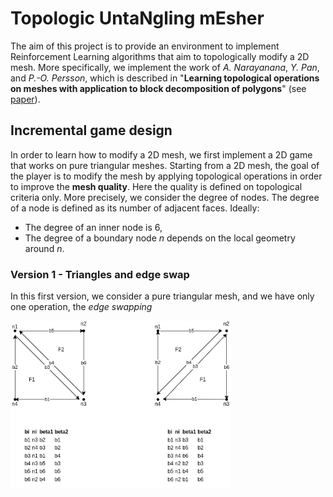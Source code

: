 # Topologic UntaNgling mEsher

The aim of this project is to provide an environment to implement 
Reinforcement Learning algorithms that aim to topologically
modify a 2D mesh. More specifically, we implement the work of 
*A. Narayanana*, *Y. Pan*, and *P.-O. Persson*, which is described 
in "**Learning topological operations on meshes with application to 
block decomposition of polygons**" (see [paper]()).

## Incremental game design
In order to learn how to modify a 2D mesh, we first implement a 2D game
that works on pure triangular meshes. Starting from a 2D mesh, the goal 
of the player is to modify the mesh by applying topological operations 
in order to improve the **mesh quality**. Here the quality is defined 
on topological criteria only. More precisely, we consider the degree 
of nodes. The degree of a node is defined as its number of adjacent 
faces. Ideally:
- The degree of an inner node is 6,
- The degree of a boundary node *n* depends on the local geometry 
around *n*.

### Version 1 - Triangles and edge swap
In this first version, we consider a pure triangular mesh, and we have only one 
operation, the *edge swapping*

<img src="./scheme.png" width="70%" height="70%"/>
